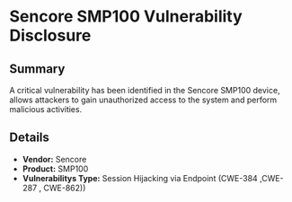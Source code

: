 # Sencore SMP100 Vulnerability Disclosure

## Summary

A critical vulnerability has been identified in the  Sencore SMP100 device, allows attackers to gain unauthorized access to the system and perform malicious activities.

## Details

- **Vendor:** Sencore  
- **Product:** SMP100
- **Vulnerabilitys Type:**  Session Hijacking  via  Endpoint  (CWE-384 ,CWE-287 , CWE-862))
